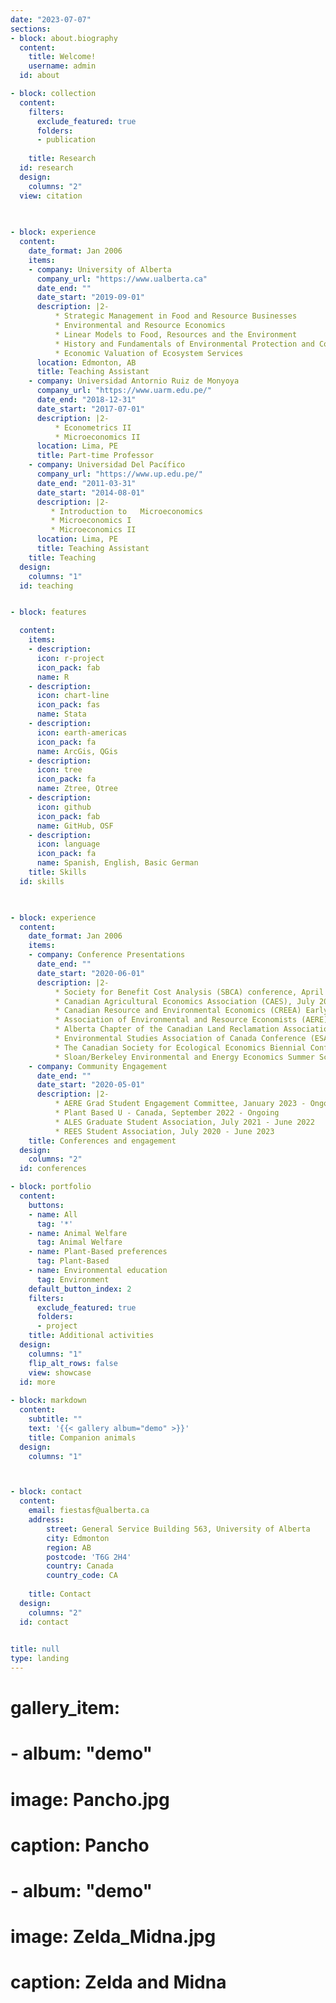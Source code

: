 ```yaml
---
date: "2023-07-07"
sections:
- block: about.biography
  content:
    title: Welcome!
    username: admin
  id: about

- block: collection
  content:
    filters:
      exclude_featured: true
      folders:
      - publication
    
    title: Research
  id: research
  design:
    columns: "2"
  view: citation
   
    

- block: experience
  content:
    date_format: Jan 2006
    items:
    - company: University of Alberta
      company_url: "https://www.ualberta.ca"
      date_end: ""
      date_start: "2019-09-01"
      description: |2-
          * Strategic Management in Food and Resource Businesses
          * Environmental and Resource Economics
          * Linear Models to Food, Resources and the Environment
          * History and Fundamentals of Environmental Protection and Conservation
          * Economic Valuation of Ecosystem Services
      location: Edmonton, AB
      title: Teaching Assistant
    - company: Universidad Antornio Ruiz de Monyoya
      company_url: "https://www.uarm.edu.pe/"
      date_end: "2018-12-31"
      date_start: "2017-07-01"
      description: |2-
          * Econometrics II
          * Microeconomics II
      location: Lima, PE
      title: Part-time Professor
    - company: Universidad Del Pacífico
      company_url: "https://www.up.edu.pe/"
      date_end: "2011-03-31"
      date_start: "2014-08-01"
      description: |2-
         * Introduction to   Microeconomics
         * Microeconomics I
         * Microeconomics II
      location: Lima, PE
      title: Teaching Assistant
    title: Teaching
  design:
    columns: "1"
  id: teaching  


- block: features

  content:
    items:
    - description: 
      icon: r-project
      icon_pack: fab
      name: R
    - description:
      icon: chart-line
      icon_pack: fas
      name: Stata
    - description: 
      icon: earth-americas
      icon_pack: fa
      name: ArcGis, QGis
    - description: 
      icon: tree
      icon_pack: fa
      name: Ztree, Otree
    - description: 
      icon: github
      icon_pack: fab
      name: GitHub, OSF
    - description: 
      icon: language
      icon_pack: fa
      name: Spanish, English, Basic German
    title: Skills
  id: skills
 


- block: experience
  content:
    date_format: Jan 2006
    items:
    - company: Conference Presentations
      date_end: ""
      date_start: "2020-06-01"
      description: |2-
          * Society for Benefit Cost Analysis (SBCA) conference, April 2024
          * Canadian Agricultural Economics Association (CAES), July 2023
          * Canadian Resource and Environmental Economics (CREEA) Early Scholar Workshop, June 2023
          * Association of Environmental and Resource Economists (AERE) Conference, June 2022
          * Alberta Chapter of the Canadian Land Reclamation Association (CLRA), May 2022
          * Environmental Studies Association of Canada Conference (ESAC), June 2021
          * The Canadian Society for Ecological Economics Biennial Conference (CSEE), May 2021
          * Sloan/Berkeley Environmental and Energy Economics Summer School, June 2020
    - company: Community Engagement
      date_end: ""
      date_start: "2020-05-01"
      description: |2-
          * AERE Grad Student Engagement Committee, January 2023 - Ongoing
          * Plant Based U - Canada, September 2022 - Ongoing
          * ALES Graduate Student Association, July 2021 - June 2022
          * REES Student Association, July 2020 - June 2023
    title: Conferences and engagement
  design:
    columns: "2"
  id: conferences

- block: portfolio
  content:
    buttons:
    - name: All
      tag: '*'
    - name: Animal Welfare
      tag: Animal Welfare
    - name: Plant-Based preferences
      tag: Plant-Based
    - name: Environmental education
      tag: Environment
    default_button_index: 2
    filters:
      exclude_featured: true
      folders:
      - project
    title: Additional activities
  design:
    columns: "1"
    flip_alt_rows: false
    view: showcase
  id: more    
  
- block: markdown
  content:
    subtitle: ""
    text: '{{< gallery album="demo" >}}'
    title: Companion animals
  design:
    columns: "1"



- block: contact
  content:
    email: fiestasf@ualberta.ca
    address:
        street: General Service Building 563, University of Alberta
        city: Edmonton
        region: AB
        postcode: 'T6G 2H4'
        country: Canada
        country_code: CA
    
    title: Contact
  design:
    columns: "2"
  id: contact
    

title: null
type: landing
---
```


# gallery_item:
# - album: "demo"
#   image: Pancho.jpg
#   caption: Pancho
# - album: "demo"
#   image: Zelda_Midna.jpg
#   caption: Zelda and Midna
